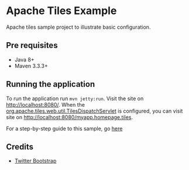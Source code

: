 # Apache Tiles Example
Apache tiles sample project to illustrate basic configuration.

## Pre requisites
- Java 8+
- Maven 3.3.3+

## Running the application
To run the application run `mvn jetty:run`. Visit the site on [http://localhost:8080/](http://localhost:8080/).
When the [org.apache.tiles.web.util.TilesDispatchServlet](http://tiles.apache.org/framework/apidocs/org/apache/tiles/web/util/TilesDispatchServlet.html) is configured, you can visit site on [http://localhost:8080/myapp.homepage.tiles](http://localhost:8080/myapp.homepage.tiles).  

For a step-by-step guide to this sample, go [here](http://juliuskrah.com/blog/2016/10/17/getting-started-with-tiles/)

## Credits
- [Twitter Bootstrap](http://getbootstrap.com/)
